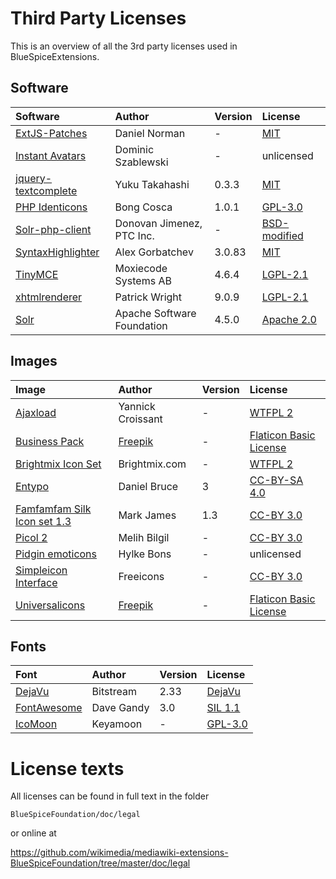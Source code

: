 Third Party Licenses
====================
This is an overview of all the 3rd party licenses used in BlueSpiceExtensions.

Software
--------

| Software | Author | Version | License |
|:--------|:-------|:--------|:-------|
| [ExtJS-Patches](https://github.com/dnorman/ExtJS-Patches) | Daniel Norman | - | [MIT](https://opensource.org/licenses/MIT) |
| [Instant Avatars](http://phoboslab.org/log/2008/12/instant-avatars) | Dominic Szablewski | - | unlicensed |
| [jquery-textcomplete](https://github.com/yuku-t/jquery-textcomplete) | Yuku Takahashi | 0.3.3 | [MIT](https://opensource.org/licenses/MIT) |
| [PHP Identicons](https://sourceforge.net/projects/identicons/) | Bong Cosca | 1.0.1 | [GPL-3.0](https://www.gnu.org/licenses/gpl-3.0.txt) |
| [Solr-php-client](https://github.com/PTCInc/solr-php-client) | Donovan Jimenez, PTC Inc. | - | [BSD-modified](https://opensource.org/licenses/BSD-3-Clause) |
| [SyntaxHighlighter](http://alexgorbatchev.com/SyntaxHighlighter/download/) | Alex Gorbatchev | 3.0.83 | [MIT](https://opensource.org/licenses/MIT) |
| [TinyMCE](https://www.tinymce.com) | Moxiecode Systems AB | 4.6.4 | [LGPL-2.1](http://www.tinymce.com/license) |
| [xhtmlrenderer](https://github.com/flyingsaucerproject/flyingsaucer) | Patrick Wright | 9.0.9 | [LGPL-2.1](https://github.com/flyingsaucerproject/flyingsaucer/blob/master/LICENSE-LGPL-2.1.txt) |
| [Solr](http://lucene.apache.org/solr/) | Apache Software Foundation | 4.5.0 | [Apache 2.0](http://www.apache.org/licenses/LICENSE-2.0) |

Images
------

| Image | Author | Version | License |
|:--------|:-------|:--------|:-------|
| [Ajaxload](http://www.ajaxload.info/) | Yannick Croissant | - | [WTFPL 2](http://www.wtfpl.net/about/) |
| [Business Pack](http://www.flaticon.com/packs/business-pack) | [Freepik](http://www.freepik.com) | - | [Flaticon Basic License](http://file000.flaticon.com/downloads/license/license.pdf) |
| [Brightmix Icon Set](http://opengameart.org/content/brightmix-icon-set) | Brightmix.com | - | [WTFPL 2](http://www.wtfpl.net/about/) |
| [Entypo](http://www.entypo.com/faq.php) | Daniel Bruce | 3 | [CC-BY-SA 4.0](https://creativecommons.org/licenses/by-sa/4.0/) |
| [Famfamfam Silk Icon set 1.3](http://www.famfamfam.com/lab/icons/silk/) | Mark James | 1.3 | [CC-BY 3.0](https://creativecommons.org/licenses/by/3.0/) |
| [Picol 2](http://picol.org/) | Melih Bilgil | - | [CC-BY 3.0](https://creativecommons.org/licenses/by/3.0/) |
| [Pidgin emoticons](http://powabanga.github.io/pidgin-EAP/) | Hylke Bons | - | unlicensed |
| [Simpleicon Interface](http://simpleicon.com/) | Freeicons | - | [CC-BY 3.0](https://creativecommons.org/licenses/by/3.0/) |
| [Universalicons](http://www.flaticon.com/packs/universalicons) | [Freepik](http://www.freepik.com) | - | [Flaticon Basic License](http://file000.flaticon.com/downloads/license/license.pdf) |

Fonts
-----

| Font | Author | Version | License |
|:--------|:-------|:--------|:-------|
| [DejaVu](https://dejavu-fonts.github.io/) | Bitstream | 2.33 | [DejaVu](https://dejavu-fonts.github.io/License.html) |
| [FontAwesome](http://fontawesome.io) | Dave Gandy | 3.0 | [SIL 1.1](http://fontawesome.io/license) |
| [IcoMoon](https://icomoon.io/#icons-icomoon) | Keyamoon | - | [GPL-3.0](https://www.gnu.org/licenses/gpl-3.0.txt) |

License texts
=============
All licenses can be found in full text in the folder

```BlueSpiceFoundation/doc/legal```

or online at

https://github.com/wikimedia/mediawiki-extensions-BlueSpiceFoundation/tree/master/doc/legal